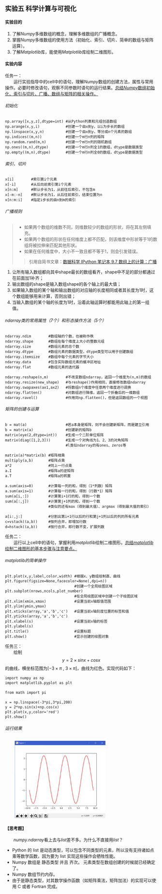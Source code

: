 ## 实验五 科学计算与可视化

<script type="text/javascript" src="http://cdn.mathjax.org/mathjax/latest/MathJax.js?config=default"></script>

#### 实验目的
1. 了解*Numpy*多维数组的概念，理解多维数组的广播概念。
2. 掌握*Numpy*多维数组的使用方法（初始化、索引、切片、简单的数组与矩阵运算）。
3. 了解*Matplotlib*库，能使用*Matplotlib*库绘制二维图形。

#### 实验内容
任务一：<br/>
&emsp;&emsp;运行实验指导中的cell中的语句，理解*Numpy*数组的创建方法，属性与常用操作。必要时修改语句，观察不同参数时语句的运行结果。<u>总结*Numpy*数组初始化、索引与切片、广播、数组与矩阵的相关操作。</u><br/>
###### 初始化
```
np.array([x,y,z],dtype=int) #从Python列表和元组创造数组
np.arange(x,y,i)            #创建一个由x到y，以i为步长的数组
np.linspace(x,y,n)          #创建一个由x到y，等分成n个元素的数组
np.indices((m,n))           #创建一个m行n列的矩阵
np.random.rand(m,n)         #创建一个m行n列的随机数组
np.ones((m,n),dtype)        #创建一个m行n列全1的数组，dtype是数据类型
np.empty((m,n),dtype)       #创建一个m行n列全0的数组，dtype是数据类型
```
###### 索引、切片
```
x[i]        #索引第i个元素
x[-i]       #从后向前索引第i个元素
x[n:m]      #默认步长为1，从前往后索引，不包含m
x[-m:-n]    #默认步长为1，从后往前索引，结束位置为n
x[n:m:i]    #指定i步长的由n到m的索引
```
###### 广播规则
>- 如果两个数组的维数不同，则维数较少的数组的形状，将在其左侧填充。
>- 如果两个数组的形状在任何维度上都不匹配，则该维度中形状等于1的数组将被拉伸来匹配其他形状。
>- 如果在任何维度中，大小不一致且都不等于1，则会引发错误。
>>引用自简书文章：[数据科学 IPython 笔记本 9.7 数组上的计算：广播](https://www.jianshu.com/p/e4ccb074ffdb)
1. 让所有输入数组都向其中shape最长的数组看齐，shape中不足的部分都通过在前面加1补齐；
2. 输出数组的shape是输入数组shape的各个轴上的最大值；
3. 如果输入数组的某个轴和输出数组的对应轴的长度相同或者其长度为1时，这个数组能够用来计算，否则出错；
4. 当输入数组的某个轴的长度为1时，沿着此轴运算时都能用此轴上的第一组值。

###### ndarray类的常用属性（7个）和形态操作方法（5个）
```
ndarray.ndim        #数组轴的个数，也被称作秩
ndarray.shape       #数组在每个维度上大小的整数元组
ndarray.size        #数组元素的总个数
ndarray.dtype       #数组元素的数据类型，dtype类型可以用于创建数组
ndarray.itemsize    #数组中每个元素的字节大小
ndarray.data        #包含实际数组元素的缓冲区地址
ndarray.flat        #数组元素的迭代器

ndarray.reshape(n,m)        #不改变数组ndarray，返回一个维度为(n,m)的数组
ndarray.resize(new_shape)   #与reshape()作用相同，直接修改数组ndarray
ndarray.swapaxes(ax1,ax2)   #将数组n个维度中任意两个维度进行调换
ndarray.flatten()           #对数组进行降维，返回一个折叠后的一维数组
ndarray.ravel()             #作用同np.flatten()，但是返回数组的一个视图
```

###### 矩阵的创建与运算
```
b = mat(a)                  #若a本身是矩阵，则不会创建新矩阵，而是建立引用
b = matrix(a)               #创建新的矩阵b
matrix(eye(2,dtype=int))    #生成一个二阶单位矩阵
matrix(diag([1,2,3]))       #生成一个对角线为1、2、3的对角矩阵
                            #l类似ndarray的有ones、zeros等

matrix(a)*matrix(b) #矩阵相乘
multiply(a,b)       #矩阵点乘
a*2                 #同上一行点乘
a.I                 #矩阵a的逆矩阵
a.T                 #矩阵a的转置

a.sum(axis=0)       #计算每一列的和，得到（1*列数）矩阵
a.sum(axis=1)       #计算每一行的和，得到（行数*1）矩阵
sum(a[i,:])         #计算第i+1行的和，得到一个数
sum(a[:,j])         #计算第j+1列的和，得到一个数
                    #类似的还有max（得到最大值）、argmax（得到最大值的索引）

a[i:,j:]            #分割出第i+1行以后的行和第j+1列以后的列的所有元素
c=vstack((a,b))     #按列合并，即增加行数
d=hstack((a,b))     #按行合并，即行数不变，扩展列数
```

任务二：<br/>
&emsp;&emsp;运行以上cell中的语句，掌握利用*matplotlib*绘制二维图形。<u>总结*matplotlib*绘制二维图形的基本步骤与注意要点。</u><br/>
###### matplotlib的简单操作
```
plt.plot(x,y,label,color,width) #根据x、y数组绘制直、曲线
plt.figure(figsize=None,facecolor=None(,dpi=n)) 
                                #创建一个全局绘图区域
plt.subplot(nrows,ncols,plot_number)    
                                #在全局绘图区域中创建一个子绘图区域
plt.xlim(xmin,xmax)             #设置当前x轴取值范围
plt.ylim(ymin,ymax)
plt.xticks(array,'a','b','c')   #设置当前x轴刻度位置的标签和值
plt.yticks(array,'a','b','c')
plt.xlabel(s)                   #设置当前x轴的标签
plt.ylabel(s)
plt.title()                     #设置标题
plt.show()                      #显示创建的绘图对象
```
任务三：<br/>
&emsp;&emsp;绘制 $$y = 2 \times sinx + cosx$$ 的曲线，横坐标范围为[$-3 \times \pi$ , $3 \times \pi$]，曲线为红色。实现代码如下：<br/>

```
import numpy as np
import matplotlib.pyplot as plt

from math import pi

x = np.linspace(-3*pi,3*pi,200)
y = 2*np.sin(x)+np.cos(x)
plt.plot(x,y,color='red')
plt.show()
```

###### 运行结果
&emsp;&emsp;
<img src="./img/img_pyexp5_3.jpg" width="300">

#### 【思考题】
&emsp;&emsp;*numpy.ndarray*看上去与*list*差不多。为什么不直接用*list*？<br/>
- Python 的 list 是动态类型，可以包含不同类型的元素，所以没有支持诸如点乘等数学函数，因为要为 list 实现这些操作会牺牲性能。
- Numpy 数组是 静态类型 并且 齐次。 元素类型在数组创建的时候就已经确定了。
- Numpy 数组节约内存。
- 由于是静态类型，对其数学操作函数（如矩阵乘法，矩阵加法）的实现可以使用 C 或者 Fortran 完成。
